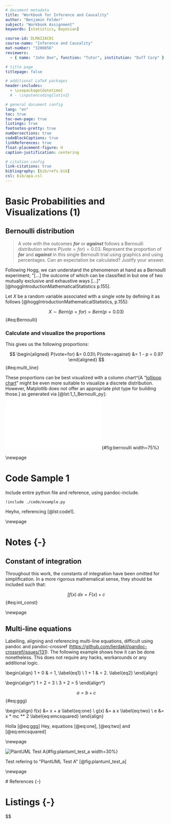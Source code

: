 ```yaml
---
# document metadata
title: "Workbook for Inference and Causality"
author: "Benjamin Felder"
subject: "Workbook Assignment"
keywords: [statistics, Bayesian]

course-id: DLMAIIAC01
course-name: "Inference and Causality"
mat-number: "3200856"
reviewers:
  - { name: "John Doe", function: "Tutor", institution: "Duff Corp" }

# title page
titlepage: false

# additional LaTeX packages
header-includes:
  - \usepackage{datetime}
  # - \inputencoding{latin2}

# general document config
lang: "en"
toc: true
toc-own-page: true
listings: true
footnotes-pretty: true
numbersections: true
codeBlockCaptions: true
linkReferences: true
float-placement-figure: H
caption-justification: centering

# citation config
link-citations: true
bibliography: [bib/refs.bib]
csl: bib/apa.csl
---
```


# Basic Probabilities and Visualizations (1)

## Bernoulli distribution

> A vote with the outcomes **_for_** or **_against_** follows a Bernoulli distribution where $P(vote=for) = 0.03$. Represent the proportion of **_for_** and **_against_** in this single Bernoulli trial using graphics and using percentages. Can an expectation be calculated? Justify your answer.

Following Hogg, we can understand the phenomenon at hand as a Bernoulli experiment; "[...] the outcome of which can
be classified in but one of two mutually exclusive and exhaustive ways [...]" [@hoggIntroductionMathematicalStatistics p.155].

Let $X$ be a random variable associated with a single vote by defining it as follows [@hoggIntroductionMathematicalStatistics, p.155]:

$$X \sim Bern(p=for) = Bern(p = 0.03)$${#eq:Bernoulli}

### Calculate and visualize the proportions

This gives us the following proportions:

$$
\begin{aligned}
P(vote=for) &= 0.03\\
P(vote=against) &= 1 - p = 0.97
\end{aligned}
$${#eq:multi_line}

These proportions can be best visualized with a column chart^[A “[lollipop chart](https://datavizproject.com/data-type/lollipop-chart/)” might be even more suitable to visualize a discrete distribution. However, Matplotlib does not offer an appropriate plot type for building those.] as generated via [@lst:1_1_Bernoulli_py]:

![Bernoulli distribution](output/img/1_1_Bernoulli.pdf){#fig:bernoulli width=75%}

\newpage

# Code Sample 1

Include entire python file and reference, using pandoc-include.

```{#lst:code1 caption="Listing caption"}
!include ./code/example.py
```

Heyho, referencing [@lst:code1].

\newpage

# Notes {-}

## Constant of integration

Throughout this work, the constants of integration have been omitted for simplification. In a more rigorous mathematical sense, they should be included such that:

$$\int f(x) \; dx = F(x) + c$${#eq:int_const}

\newpage

## Multi-line equations

Labelling, aligning and referencing multi-line equations, difficult using pandoc and pandoc-crossref (https://github.com/lierdakil/pandoc-crossref/issues/131). The following example shows how it can be done nonetheless. This does not require any hacks, workarounds or any additional logic.

\begin{align}
1 + 0 & = 1, \label{eq1} \\
1 + 1 & = 2. \label{eq2}
\end{align}

\begin{align*}
1 + 2 = 3 \\
3 + 2 = 5
\end{align*}

$$ a = b + c $$ {#eq:ggg}

\begin{align}
f(x) &= x + a \label{eq:one} \\
g(x) &= a x \label{eq:two} \\
e           &= x * mc ** 2 \label{eq:emcsquared}
\end{align}

Holla [@eq:ggg]
Hey, equations [@eq:one], [@eq:two] and [@eq:emcsquared]

\newpage

![PlantUML Test A](output/plantuml/PlantUMLTest_A.svg){#fig:plantuml_test_a width=30%}

Test refering to "PlantUML Test A" [@fig:plantuml_test_a]

\newpage

<div id="refs">
# References {-}
</div>



# Listings {-}
$$
